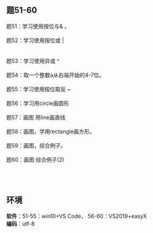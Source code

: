 ## 题51-60
   
题51：学习使用按位与& 。</br></br>
题52：学习使用按位或 |</br></br>  
题53：学习使用异或 ^</br> </br>
题54：取一个整数a从右端开始的4-7位。</br></br>
题55：学习使用按位取反 ~</br></br> 
题56：学习用circle画圆形</br></br> 
题57：画图 用line画直线</br></br> 
题58：画图，学用rectangle画方形。</br></br> 
题59：画图，综合例子。</br></br> 
题60：画图 综合例子(2)</br></br> 
</br></br>
## 环境  
**软件**：51-55：win10+VS Code，   56-60：VS2019+easyX</br>
**编码**：utf-8
